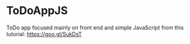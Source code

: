# ToDoAppJS
ToDo app focused mainly on front end and simple JavaScript from this tutorial: https://goo.gl/SukDsT
